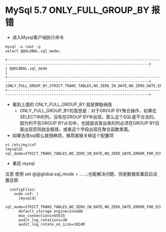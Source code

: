 

# MySql 5.7 ONLY_FULL_GROUP_BY 报错

- 进入Mysql客户端执行命令

```shell
mysql -u root -p
select @@GLOBAL.sql_mode;
```

```
+--------------------------------------------------------------------------------------------------------------------------------------+
| @@GLOBAL.sql_mode                                                                                                                    |
+--------------------------------------------------------------------------------------------------------------------------------------+
|ONLY_FULL_GROUP_BY,STRICT_TRANS_TABLES,NO_ZERO_IN_DATE,NO_ZERO_DATE,ERROR_FOR_DIVISION_BY_ZERO,NO_AUTO_CREATE_USER,NO_ENGINE_SUBSTITUTION 
+--------------------------------------------------------------------------------------------------------------------------------------+
```

- 看到上面的 ONLY_FULL_GROUP_BY 就是罪魁祸首
  - ONLY_FULL_GROUP_BY的意思是：对于GROUP BY聚合操作，如果在SELECT中的列，没有在GROUP BY中出现，那么这个SQL是不合法的，因为列不在GROUP BY从句中，也就是说查出来的列必须在GROUP BY后面出现否则就会报错，或者这个字段出现在聚合函数里面。
- 如果去改sql那么就很麻烦，推荐直接关掉这个配置项

```shell
vi /etc/my/cnf
[mysqld]
sql_mode=STRICT_TRANS_TABLES,NO_ZERO_IN_DATE,NO_ZERO_DATE,ERROR_FOR_DIVISION_BY_ZERO,NO_AUTO_CREATE_USER,NO_ENGINE_SUBSTITUTION
```

- 重启 mysql


注意 使用 set @@global.sql_mode = ......;也能解决问题、但是数据库重启后设置还原

```
  configFiles:
    node.cnf: |
      [mysqld]
      sql_mode=STRICT_TRANS_TABLES,NO_ZERO_IN_DATE,NO_ZERO_DATE,ERROR_FOR_DIVISION_BY_ZERO,NO_AUTO_CREATE_USER,NO_ENGINE_SUBSTITUTION
      default_storage_engine=InnoDB
      max_connections=65535
      audit_log_rotations=30
      audit_log_rotate_on_size=1024M
```

